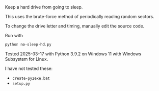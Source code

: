 Keep a hard drive from going to sleep.

This uses the brute-force method of periodically reading random sectors.

To change the drive letter and timing, manually edit the source code.

Run with

```bash
python no-sleep-hd.py
```

Tested 2025-03-17 with Python 3.9.2 on Windows 11 with Windows Subsystem for Linux.

I have not tested these:

- `create-py2exe.bat`
- `setup.py`

